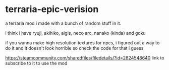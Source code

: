 # terraria-epic-verision

a terraria mod i made with a bunch of random stuff in it.

i think i have ryuji, akihiko, aigis, neco arc, nanako (kinda) and goku

if you wanna make high resolution textures for npcs, i figured out a way to do it and it doesn't look horrible so check the code for that i guess

https://steamcommunity.com/sharedfiles/filedetails/?id=2824548640 link to subscribe to it to use the mod
